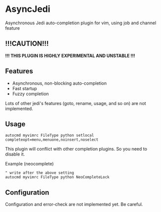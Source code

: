 # AsyncJedi

Asynchronous Jedi auto-completion plugin for vim, using job and channel feature

## !!!CAUTION!!!

**!!! THIS PLUGIN IS HIGHLY EXPERIMENTAL AND UNSTABLE !!!**

## Features

- Asynchronous, non-blocking auto-completion
- Fast startup
- Fuzzy completion

Lots of other jedi's features (goto, rename, usage, and so on) are not implemented.

## Usage

```vim
autocmd myvimrc FileType python setlocal completeopt=menu,menuone,noinsert,noselect
```

This plugin will conflict with other completion plugins.
So you need to disable it.

Example (neocomplete)

```vim
" write after the above setting
autocmd myvimrc FileType python NeoCompleteLock
```

## Configuration

Configuration and error-check are not implemented yet.
Be careful.
